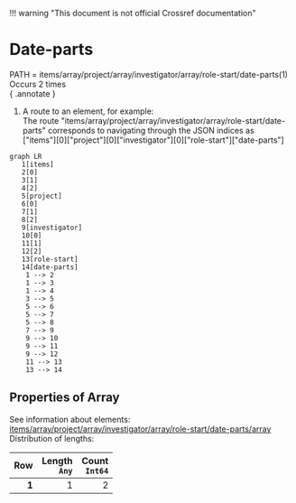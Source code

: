 !!! warning "This document is not official Crossref documentation"
# Date-parts
PATH = items/array/project/array/investigator/array/role-start/date-parts(1)  
Occurs 2 times  
{ .annotate }

1. A route to an element, for example:  
   The route "items/array/project/array/investigator/array/role-start/date-parts" corresponds to navigating through the JSON indices as  
   ["items"][0]["project"][0]["investigator"][0]["role-start"]["date-parts"]  

```mermaid
graph LR
   1[items]
   2[0]
   3[1]
   4[2]
   5[project]
   6[0]
   7[1]
   8[2]
   9[investigator]
   10[0]
   11[1]
   12[2]
   13[role-start]
   14[date-parts]
    1 --> 2
    1 --> 3
    1 --> 4
    3 --> 5
    5 --> 6
    5 --> 7
    5 --> 8
    7 --> 9
    9 --> 10
    9 --> 11
    9 --> 12
    11 --> 13
    13 --> 14
```


## Properties of Array
See information about elements: [items/array/project/array/investigator/array/role-start/date-parts/array](array/index.md)  
Distribution of lengths:  

| **Row** | **Length**<br>`Any` | **Count**<br>`Int64` |
|--------:|--------------------:|---------------------:|
| **1**   | 1                   | 2                    |

